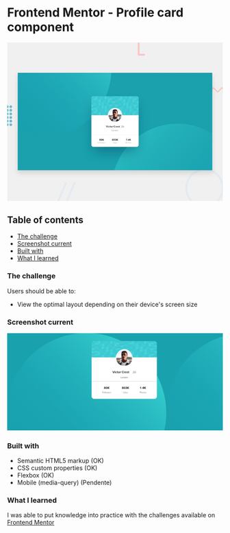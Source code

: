# Frontend Mentor - Profile card component


![Design preview for the profile preview card component coding challenge](./design/desktop-preview.jpg)


## Table of contents

  - [The challenge](#the-challenge)
  - [Screenshot current](#screenshot-current)
  - [Built with](#built-with)
  - [What I learned](#what-i-learned)

### The challenge

Users should be able to:

- View the optimal layout depending on their device's screen size

### Screenshot current

![](./images/screenshot.png)

### Built with

- Semantic HTML5 markup (OK)
- CSS custom properties (OK)
- Flexbox (OK)
- Mobile (media-query)  (Pendente)

### What I learned

I was able to put knowledge into practice with the challenges available on [Frontend Mentor](https://www.frontendmentor.io/)    

